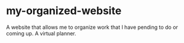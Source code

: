 # my-organized-website
A website that allows me to organize work that I have pending to do or coming up. A virtual planner.
